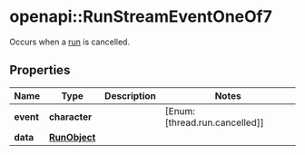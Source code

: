 # openapi::RunStreamEventOneOf7

Occurs when a [run](/docs/api-reference/runs/object) is cancelled.

## Properties
Name | Type | Description | Notes
------------ | ------------- | ------------- | -------------
**event** | **character** |  | [Enum: [thread.run.cancelled]] 
**data** | [**RunObject**](RunObject.md) |  | 


